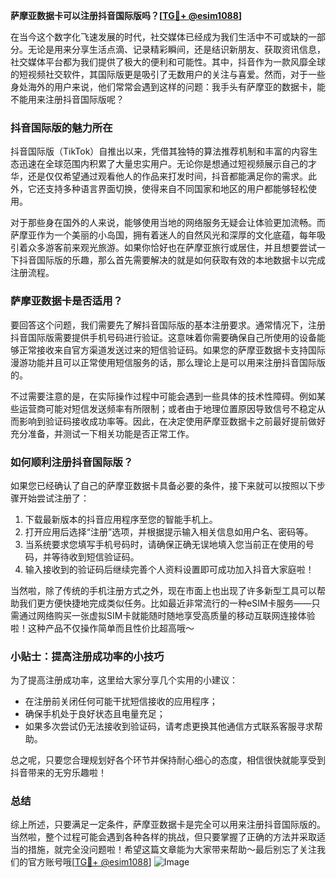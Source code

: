 **萨摩亚数据卡可以注册抖音国际版吗？[[TG💪+ @esim1088](https://t.me/s/esim1088)]**

在当今这个数字化飞速发展的时代，社交媒体已经成为我们生活中不可或缺的一部分。无论是用来分享生活点滴、记录精彩瞬间，还是结识新朋友、获取资讯信息，社交媒体平台都为我们提供了极大的便利和可能性。其中，抖音作为一款风靡全球的短视频社交软件，其国际版更是吸引了无数用户的关注与喜爱。然而，对于一些身处海外的用户来说，他们常常会遇到这样的问题：我手头有萨摩亚的数据卡，能不能用来注册抖音国际版呢？

### 抖音国际版的魅力所在

抖音国际版（TikTok）自推出以来，凭借其独特的算法推荐机制和丰富的内容生态迅速在全球范围内积累了大量忠实用户。无论你是想通过短视频展示自己的才华，还是仅仅希望通过观看他人的作品来打发时间，抖音都能满足你的需求。此外，它还支持多种语言界面切换，使得来自不同国家和地区的用户都能够轻松使用。

对于那些身在国外的人来说，能够使用当地的网络服务无疑会让体验更加流畅。而萨摩亚作为一个美丽的小岛国，拥有着迷人的自然风光和深厚的文化底蕴，每年吸引着众多游客前来观光旅游。如果你恰好也在萨摩亚旅行或居住，并且想要尝试一下抖音国际版的乐趣，那么首先需要解决的就是如何获取有效的本地数据卡以完成注册流程。

### 萨摩亚数据卡是否适用？

要回答这个问题，我们需要先了解抖音国际版的基本注册要求。通常情况下，注册抖音国际版需要提供手机号码进行验证。这意味着你需要确保自己所使用的设备能够正常接收来自官方渠道发送过来的短信验证码。如果您的萨摩亚数据卡支持国际漫游功能并且可以正常使用短信服务的话，那么理论上是可以用来注册抖音国际版的。

不过需要注意的是，在实际操作过程中可能会遇到一些具体的技术性障碍。例如某些运营商可能对短信发送频率有所限制；或者由于地理位置原因导致信号不稳定从而影响到验证码接收成功率等。因此，在决定使用萨摩亚数据卡之前最好提前做好充分准备，并测试一下相关功能是否正常工作。

### 如何顺利注册抖音国际版？

如果您已经确认了自己的萨摩亚数据卡具备必要的条件，接下来就可以按照以下步骤开始尝试注册了：

1. 下载最新版本的抖音应用程序至您的智能手机上。
2. 打开应用后选择“注册”选项，并根据提示输入相关信息如用户名、密码等。
3. 当系统要求您填写手机号码时，请确保正确无误地填入您当前正在使用的号码，并等待收到短信验证码。
4. 输入接收到的验证码后继续完善个人资料设置即可成功加入抖音大家庭啦！

当然啦，除了传统的手机注册方式之外，现在市面上也出现了许多新型工具可以帮助我们更方便快捷地完成类似任务。比如最近非常流行的一种eSIM卡服务——只需通过网络购买一张虚拟SIM卡就能随时随地享受高质量的移动互联网连接体验啦！这种产品不仅操作简单而且性价比超高哦～

### 小贴士：提高注册成功率的小技巧

为了提高注册成功率，这里给大家分享几个实用的小建议：
- 在注册前关闭任何可能干扰短信接收的应用程序；
- 确保手机处于良好状态且电量充足；
- 如果多次尝试仍无法接收到验证码，请考虑更换其他通信方式联系客服寻求帮助。

总之呢，只要您合理规划好各个环节并保持耐心细心的态度，相信很快就能享受到抖音带来的无穷乐趣啦！

### 总结

综上所述，只要满足一定条件，萨摩亚数据卡是完全可以用来注册抖音国际版的。当然啦，整个过程可能会遇到各种各样的挑战，但只要掌握了正确的方法并采取适当的措施，就完全没问题啦！希望这篇文章能为大家带来帮助～最后别忘了关注我们的官方账号哦[[TG💪+ @esim1088](https://t.me/s/esim1088)] ![Image](https://i.postimg.cc/4NQfJmqS/Snipaste-2025-05-13-00-14-12.png)